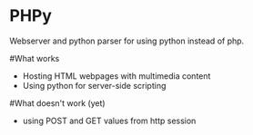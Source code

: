 # PHPy
Webserver and python parser for using python instead of php.


#What works
 - Hosting HTML webpages with multimedia content
 - Using python for server-side scripting
 
#What doesn't work (yet)
 - using POST and GET values from http session
